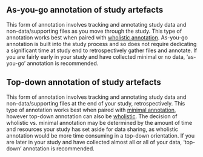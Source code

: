 ## As-you-go annotation of study artefacts
This form of annotation involves tracking and annotating study data and non-data/supporting files as you move through the study. This type of annotation works best when paired with [wholistic annotation](holmin.md#wholistic-annotation-of-study-artefacts). As-you-go annotation is built into the study process and so does not require dedicating a significant time at study end to retrospectively gather files and annotate. If you are fairly early in your study and have collected minimal or no data, ‘as-you-go’ annotation is recommended.

## Top-down annotation of study artefacts
This form of annotation involves tracking and annotating study data and non-data/supporting files at the end of your study, retrospectively. This type of annotation works best when paired with [minimal annotation](holmin.md#minimal-annotation-of-study-artefacts), however top-down annotation can also be [wholistic](holmin.md#wholistic-annotation-of-study-artefacts). The decision of wholistic vs. minimal annotation may be determined by the amount of time and resources your study has set aside for data sharing, as wholistic annotation would be more time consuming in a top-down orientation. If you are later in your study and have collected almost all or all of your data, ‘top-down’ annotation is recommended.